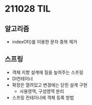# 211028 TIL
## 알고리즘
- indexOf()를 이용한 문자 중복 제거

## 스프링
- 객체 지향 설계에 질을 높여주는 스프링
- DI컨테이너
- 확장은 열려있고 변경에는 닫힌 설계 구현
	- 사용영역, 구성영역 분리
- 스프링 컨테이너에 객체 등록 방법

